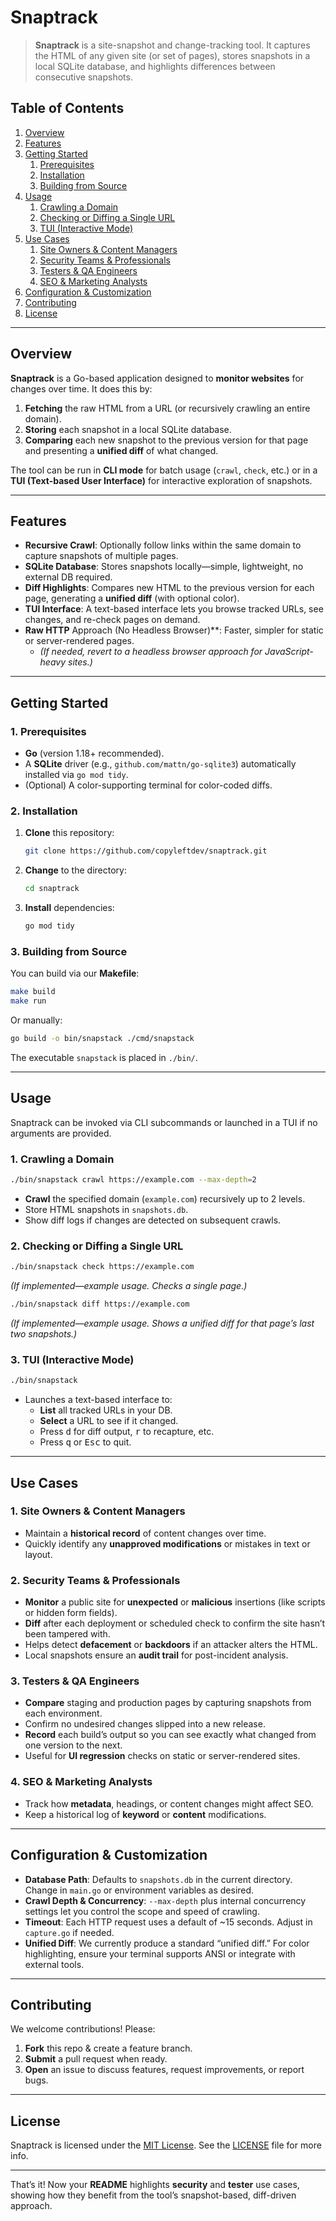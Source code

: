 # Snaptrack

> **Snaptrack** is a site-snapshot and change-tracking tool. It captures the HTML of any given site (or set of pages), stores snapshots in a local SQLite database, and highlights differences between consecutive snapshots.

## Table of Contents

1. [Overview](#overview)  
2. [Features](#features)  
3. [Getting Started](#getting-started)  
   1. [Prerequisites](#prerequisites)  
   2. [Installation](#installation)  
   3. [Building from Source](#building-from-source)  
4. [Usage](#usage)  
   1. [Crawling a Domain](#crawling-a-domain)  
   2. [Checking or Diffing a Single URL](#checking-or-diffing-a-single-url)  
   3. [TUI (Interactive Mode)](#tui-interactive-mode)  
5. [Use Cases](#use-cases)  
   1. [Site Owners & Content Managers](#site-owners--content-managers)  
   2. [Security Teams & Professionals](#security-teams--professionals)  
   3. [Testers & QA Engineers](#testers--qa-engineers)  
   4. [SEO & Marketing Analysts](#seo--marketing-analysts)  
6. [Configuration & Customization](#configuration--customization)  
7. [Contributing](#contributing)  
8. [License](#license)

---

## Overview

**Snaptrack** is a Go-based application designed to **monitor websites** for changes over time. It does this by:

1. **Fetching** the raw HTML from a URL (or recursively crawling an entire domain).  
2. **Storing** each snapshot in a local SQLite database.  
3. **Comparing** each new snapshot to the previous version for that page and presenting a **unified diff** of what changed.

The tool can be run in **CLI mode** for batch usage (`crawl`, `check`, etc.) or in a **TUI (Text-based User Interface)** for interactive exploration of snapshots.

---

## Features

- **Recursive Crawl**: Optionally follow links within the same domain to capture snapshots of multiple pages.  
- **SQLite Database**: Stores snapshots locally—simple, lightweight, no external DB required.  
- **Diff Highlights**: Compares new HTML to the previous version for each page, generating a **unified diff** (with optional color).  
- **TUI Interface**: A text-based interface lets you browse tracked URLs, see changes, and re-check pages on demand.  
- **Raw HTTP** Approach (No Headless Browser)**: Faster, simpler for static or server-rendered pages.  
  - *(If needed, revert to a headless browser approach for JavaScript-heavy sites.)*

---

## Getting Started

### 1. Prerequisites

- **Go** (version 1.18+ recommended).  
- A **SQLite** driver (e.g., `github.com/mattn/go-sqlite3`) automatically installed via `go mod tidy`.  
- (Optional) A color-supporting terminal for color-coded diffs.

### 2. Installation

1. **Clone** this repository:
   ```bash
   git clone https://github.com/copyleftdev/snaptrack.git
   ```
2. **Change** to the directory:
   ```bash
   cd snaptrack
   ```
3. **Install** dependencies:
   ```bash
   go mod tidy
   ```

### 3. Building from Source

You can build via our **Makefile**:

```bash
make build
make run
```

Or manually:

```bash
go build -o bin/snapstack ./cmd/snapstack
```

The executable `snapstack` is placed in `./bin/`.

---

## Usage

Snaptrack can be invoked via CLI subcommands or launched in a TUI if no arguments are provided.

### 1. Crawling a Domain

```bash
./bin/snapstack crawl https://example.com --max-depth=2
```

- **Crawl** the specified domain (`example.com`) recursively up to 2 levels.  
- Store HTML snapshots in `snapshots.db`.  
- Show diff logs if changes are detected on subsequent crawls.

### 2. Checking or Diffing a Single URL

```bash
./bin/snapstack check https://example.com
```
*(If implemented—example usage. Checks a single page.)*

```bash
./bin/snapstack diff https://example.com
```
*(If implemented—example usage. Shows a unified diff for that page’s last two snapshots.)*

### 3. TUI (Interactive Mode)

```bash
./bin/snapstack
```

- Launches a text-based interface to:
  - **List** all tracked URLs in your DB.  
  - **Select** a URL to see if it changed.  
  - Press <kbd>d</kbd> for diff output, <kbd>r</kbd> to recapture, etc.  
  - Press <kbd>q</kbd> or <kbd>Esc</kbd> to quit.

---

## Use Cases

### 1. Site Owners & Content Managers
- Maintain a **historical record** of content changes over time.  
- Quickly identify any **unapproved modifications** or mistakes in text or layout.  

### 2. Security Teams & Professionals
- **Monitor** a public site for **unexpected** or **malicious** insertions (like scripts or hidden form fields).  
- **Diff** after each deployment or scheduled check to confirm the site hasn’t been tampered with.  
- Helps detect **defacement** or **backdoors** if an attacker alters the HTML.  
- Local snapshots ensure an **audit trail** for post-incident analysis.

### 3. Testers & QA Engineers
- **Compare** staging and production pages by capturing snapshots from each environment.  
- Confirm no undesired changes slipped into a new release.  
- **Record** each build’s output so you can see exactly what changed from one version to the next.  
- Useful for **UI regression** checks on static or server-rendered sites.

### 4. SEO & Marketing Analysts
- Track how **metadata**, headings, or content changes might affect SEO.  
- Keep a historical log of **keyword** or **content** modifications.

---

## Configuration & Customization

- **Database Path**: Defaults to `snapshots.db` in the current directory. Change in `main.go` or environment variables as desired.  
- **Crawl Depth & Concurrency**: `--max-depth` plus internal concurrency settings let you control the scope and speed of crawling.  
- **Timeout**: Each HTTP request uses a default of ~15 seconds. Adjust in `capture.go` if needed.  
- **Unified Diff**: We currently produce a standard “unified diff.” For color highlighting, ensure your terminal supports ANSI or integrate with external tools.

---

## Contributing

We welcome contributions! Please:

1. **Fork** this repo & create a feature branch.  
2. **Submit** a pull request when ready.  
3. **Open** an issue to discuss features, request improvements, or report bugs.

---

## License

Snaptrack is licensed under the [MIT License](./LICENSE). See the [LICENSE](./LICENSE) file for more info.

---

That’s it! Now your **README** highlights **security** and **tester** use cases, showing how they benefit from the tool’s snapshot-based, diff-driven approach.